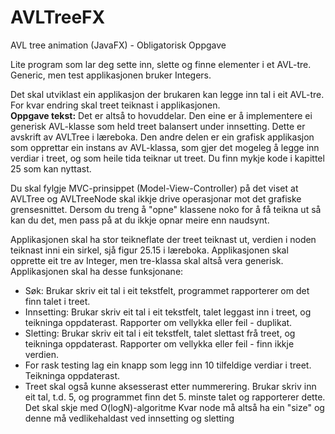 # AVLTreeFX
AVL tree animation (JavaFX) - Obligatorisk Oppgave


Lite program som lar deg sette inn, slette og finne elementer i et AVL-tre. Generic, men test applikasjonen bruker Integers.<br/> 

Det skal utviklast ein applikasjon der brukaren kan legge inn tal i eit AVL-tre. For kvar endring skal treet teiknast i applikasjonen.<br/>
<b>Oppgave tekst:</b>
Det er altså to hovuddelar. Den eine er å implementere ei generisk AVL-klasse som held treet balansert under innsetting. Dette er avskrift av AVLTree i læreboka. Den andre delen er ein grafisk applikasjon som opprettar ein instans av AVL-klassa, som gjer det mogeleg å legge inn verdiar i treet, og som heile tida teiknar ut treet. Du finn mykje kode i kapittel 25 som kan nyttast.

Du skal fylgje MVC-prinsippet (Model-View-Controller) på det viset at AVLTree og AVLTreeNode skal ikkje drive operasjonar mot det grafiske grensesnittet. Dersom du treng å "opne" klassene noko for å få teikna ut så kan du det, men pass på at du ikkje opnar meire enn naudsynt.

Applikasjonen skal ha stor teikneflate der treet teiknast ut, verdien i noden teiknast inni ein sirkel, sjå figur 25.15 i læreboka. Applikasjonen skal opprette eit tre av Integer, men tre-klassa skal altså vera generisk. Applikasjonen skal ha desse funksjonane:

- Søk: Brukar skriv eit tal i eit tekstfelt, programmet rapporterer om det finn talet i treet.
- Innsetting: Brukar skriv eit tal i eit tekstfelt, talet leggast inn i treet, og teikninga oppdaterast. Rapporter om vellykka eller feil - duplikat.
- Sletting: Brukar skriv eit tal i eit tekstfelt, talet slettast frå treet, og teikninga oppdaterast. Rapporter om vellykka eller feil - finn ikkje verdien.
- For rask testing lag ein knapp som legg inn 10 tilfeldige verdiar i treet. Teikninga oppdaterast.
- Treet skal også kunne aksesserast etter nummerering. Brukar skriv inn eit tal, t.d. 5, og programmet finn det 5. minste talet og rapporterer dette. Det skal skje med O(logN)-algoritme    Kvar node må altså ha ein "size" og denne må vedlikehaldast ved innsetting og sletting



